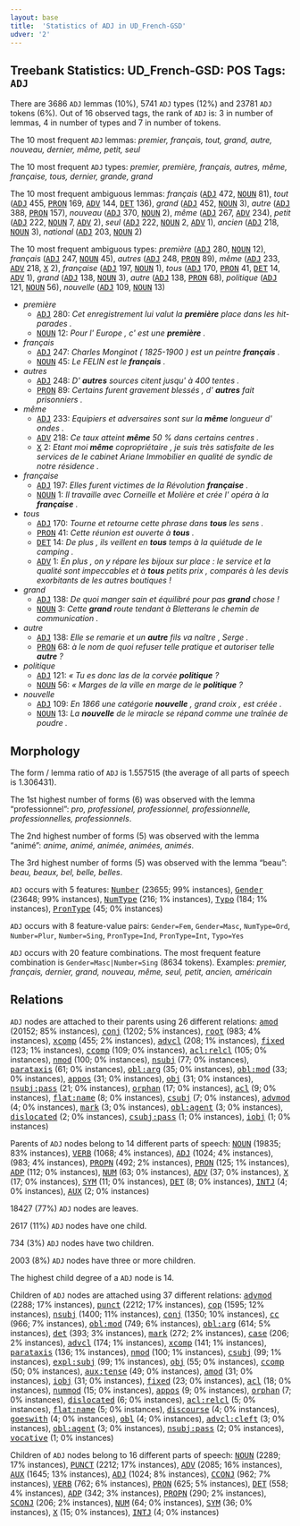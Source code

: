 ```yaml
---
layout: base
title:  'Statistics of ADJ in UD_French-GSD'
udver: '2'
---
```


## Treebank Statistics: UD_French-GSD: POS Tags: `ADJ`

There are 3686 `ADJ` lemmas (10%), 5741 `ADJ` types (12%) and 23781 `ADJ` tokens (6%).
Out of 16 observed tags, the rank of `ADJ` is: 3 in number of lemmas, 4 in number of types and 7 in number of tokens.

The 10 most frequent `ADJ` lemmas: <em>premier, français, tout, grand, autre, nouveau, dernier, même, petit, seul</em>

The 10 most frequent `ADJ` types:  <em>premier, première, français, autres, même, française, tous, dernier, grande, grand</em>

The 10 most frequent ambiguous lemmas: <em>français</em> (<tt><a href="fr_gsd-pos-ADJ.html">ADJ</a></tt> 472, <tt><a href="fr_gsd-pos-NOUN.html">NOUN</a></tt> 81), <em>tout</em> (<tt><a href="fr_gsd-pos-ADJ.html">ADJ</a></tt> 455, <tt><a href="fr_gsd-pos-PRON.html">PRON</a></tt> 169, <tt><a href="fr_gsd-pos-ADV.html">ADV</a></tt> 144, <tt><a href="fr_gsd-pos-DET.html">DET</a></tt> 136), <em>grand</em> (<tt><a href="fr_gsd-pos-ADJ.html">ADJ</a></tt> 452, <tt><a href="fr_gsd-pos-NOUN.html">NOUN</a></tt> 3), <em>autre</em> (<tt><a href="fr_gsd-pos-ADJ.html">ADJ</a></tt> 388, <tt><a href="fr_gsd-pos-PRON.html">PRON</a></tt> 157), <em>nouveau</em> (<tt><a href="fr_gsd-pos-ADJ.html">ADJ</a></tt> 370, <tt><a href="fr_gsd-pos-NOUN.html">NOUN</a></tt> 2), <em>même</em> (<tt><a href="fr_gsd-pos-ADJ.html">ADJ</a></tt> 267, <tt><a href="fr_gsd-pos-ADV.html">ADV</a></tt> 234), <em>petit</em> (<tt><a href="fr_gsd-pos-ADJ.html">ADJ</a></tt> 222, <tt><a href="fr_gsd-pos-NOUN.html">NOUN</a></tt> 7, <tt><a href="fr_gsd-pos-ADV.html">ADV</a></tt> 2), <em>seul</em> (<tt><a href="fr_gsd-pos-ADJ.html">ADJ</a></tt> 222, <tt><a href="fr_gsd-pos-NOUN.html">NOUN</a></tt> 2, <tt><a href="fr_gsd-pos-ADV.html">ADV</a></tt> 1), <em>ancien</em> (<tt><a href="fr_gsd-pos-ADJ.html">ADJ</a></tt> 218, <tt><a href="fr_gsd-pos-NOUN.html">NOUN</a></tt> 3), <em>national</em> (<tt><a href="fr_gsd-pos-ADJ.html">ADJ</a></tt> 203, <tt><a href="fr_gsd-pos-NOUN.html">NOUN</a></tt> 2)

The 10 most frequent ambiguous types:  <em>première</em> (<tt><a href="fr_gsd-pos-ADJ.html">ADJ</a></tt> 280, <tt><a href="fr_gsd-pos-NOUN.html">NOUN</a></tt> 12), <em>français</em> (<tt><a href="fr_gsd-pos-ADJ.html">ADJ</a></tt> 247, <tt><a href="fr_gsd-pos-NOUN.html">NOUN</a></tt> 45), <em>autres</em> (<tt><a href="fr_gsd-pos-ADJ.html">ADJ</a></tt> 248, <tt><a href="fr_gsd-pos-PRON.html">PRON</a></tt> 89), <em>même</em> (<tt><a href="fr_gsd-pos-ADJ.html">ADJ</a></tt> 233, <tt><a href="fr_gsd-pos-ADV.html">ADV</a></tt> 218, <tt><a href="fr_gsd-pos-X.html">X</a></tt> 2), <em>française</em> (<tt><a href="fr_gsd-pos-ADJ.html">ADJ</a></tt> 197, <tt><a href="fr_gsd-pos-NOUN.html">NOUN</a></tt> 1), <em>tous</em> (<tt><a href="fr_gsd-pos-ADJ.html">ADJ</a></tt> 170, <tt><a href="fr_gsd-pos-PRON.html">PRON</a></tt> 41, <tt><a href="fr_gsd-pos-DET.html">DET</a></tt> 14, <tt><a href="fr_gsd-pos-ADV.html">ADV</a></tt> 1), <em>grand</em> (<tt><a href="fr_gsd-pos-ADJ.html">ADJ</a></tt> 138, <tt><a href="fr_gsd-pos-NOUN.html">NOUN</a></tt> 3), <em>autre</em> (<tt><a href="fr_gsd-pos-ADJ.html">ADJ</a></tt> 138, <tt><a href="fr_gsd-pos-PRON.html">PRON</a></tt> 68), <em>politique</em> (<tt><a href="fr_gsd-pos-ADJ.html">ADJ</a></tt> 121, <tt><a href="fr_gsd-pos-NOUN.html">NOUN</a></tt> 56), <em>nouvelle</em> (<tt><a href="fr_gsd-pos-ADJ.html">ADJ</a></tt> 109, <tt><a href="fr_gsd-pos-NOUN.html">NOUN</a></tt> 13)


* <em>première</em>
  * <tt><a href="fr_gsd-pos-ADJ.html">ADJ</a></tt> 280: <em>Cet enregistrement lui valut la <b>première</b> place dans les hit-parades .</em>
  * <tt><a href="fr_gsd-pos-NOUN.html">NOUN</a></tt> 12: <em>Pour l' Europe , c' est une <b>première</b> .</em>
* <em>français</em>
  * <tt><a href="fr_gsd-pos-ADJ.html">ADJ</a></tt> 247: <em>Charles Monginot ( 1825-1900 ) est un peintre <b>français</b> .</em>
  * <tt><a href="fr_gsd-pos-NOUN.html">NOUN</a></tt> 45: <em>Le FELIN est le <b>français</b> .</em>
* <em>autres</em>
  * <tt><a href="fr_gsd-pos-ADJ.html">ADJ</a></tt> 248: <em>D' <b>autres</b> sources citent jusqu' à 400 tentes .</em>
  * <tt><a href="fr_gsd-pos-PRON.html">PRON</a></tt> 89: <em>Certains furent gravement blessés , d' <b>autres</b> fait prisonniers .</em>
* <em>même</em>
  * <tt><a href="fr_gsd-pos-ADJ.html">ADJ</a></tt> 233: <em>Equipiers et adversaires sont sur la <b>même</b> longueur d' ondes .</em>
  * <tt><a href="fr_gsd-pos-ADV.html">ADV</a></tt> 218: <em>Ce taux atteint <b>même</b> 50 % dans certains centres .</em>
  * <tt><a href="fr_gsd-pos-X.html">X</a></tt> 2: <em>Etant moi <b>même</b> copropriétaire , je suis très satisfaite de les services de le cabinet Ariane Immobilier en qualité de syndic de notre résidence .</em>
* <em>française</em>
  * <tt><a href="fr_gsd-pos-ADJ.html">ADJ</a></tt> 197: <em>Elles furent victimes de la Révolution <b>française</b> .</em>
  * <tt><a href="fr_gsd-pos-NOUN.html">NOUN</a></tt> 1: <em>Il travaille avec Corneille et Molière et crée l' opéra à la <b>française</b> .</em>
* <em>tous</em>
  * <tt><a href="fr_gsd-pos-ADJ.html">ADJ</a></tt> 170: <em>Tourne et retourne cette phrase dans <b>tous</b> les sens .</em>
  * <tt><a href="fr_gsd-pos-PRON.html">PRON</a></tt> 41: <em>Cette réunion est ouverte à <b>tous</b> .</em>
  * <tt><a href="fr_gsd-pos-DET.html">DET</a></tt> 14: <em>De plus , ils veillent en <b>tous</b> temps à la quiétude de le camping .</em>
  * <tt><a href="fr_gsd-pos-ADV.html">ADV</a></tt> 1: <em>En plus , on y répare les bijoux sur place : le service et la qualité sont impeccables et à <b>tous</b> petits prix , comparés à les devis exorbitants de les autres boutiques !</em>
* <em>grand</em>
  * <tt><a href="fr_gsd-pos-ADJ.html">ADJ</a></tt> 138: <em>De quoi manger sain et équilibré pour pas <b>grand</b> chose !</em>
  * <tt><a href="fr_gsd-pos-NOUN.html">NOUN</a></tt> 3: <em>Cette <b>grand</b> route tendant à Bletterans le chemin de communication .</em>
* <em>autre</em>
  * <tt><a href="fr_gsd-pos-ADJ.html">ADJ</a></tt> 138: <em>Elle se remarie et un <b>autre</b> fils va naître , Serge .</em>
  * <tt><a href="fr_gsd-pos-PRON.html">PRON</a></tt> 68: <em>à le nom de quoi refuser telle pratique et autoriser telle <b>autre</b> ?</em>
* <em>politique</em>
  * <tt><a href="fr_gsd-pos-ADJ.html">ADJ</a></tt> 121: <em>« Tu es donc las de la corvée <b>politique</b> ?</em>
  * <tt><a href="fr_gsd-pos-NOUN.html">NOUN</a></tt> 56: <em>« Marges de la ville en marge de le <b>politique</b> ?</em>
* <em>nouvelle</em>
  * <tt><a href="fr_gsd-pos-ADJ.html">ADJ</a></tt> 109: <em>En 1866 une catégorie <b>nouvelle</b> , grand croix , est créée .</em>
  * <tt><a href="fr_gsd-pos-NOUN.html">NOUN</a></tt> 13: <em>La <b>nouvelle</b> de le miracle se répand comme une traînée de poudre .</em>

## Morphology

The form / lemma ratio of `ADJ` is 1.557515 (the average of all parts of speech is 1.306431).

The 1st highest number of forms (6) was observed with the lemma “professionnel”: <em>pro, professionel, professionnel, professionnelle, professionnelles, professionnels</em>.

The 2nd highest number of forms (5) was observed with the lemma “animé”: <em>anime, animé, animée, animées, animés</em>.

The 3rd highest number of forms (5) was observed with the lemma “beau”: <em>beau, beaux, bel, belle, belles</em>.

`ADJ` occurs with 5 features: <tt><a href="fr_gsd-feat-Number.html">Number</a></tt> (23655; 99% instances), <tt><a href="fr_gsd-feat-Gender.html">Gender</a></tt> (23648; 99% instances), <tt><a href="fr_gsd-feat-NumType.html">NumType</a></tt> (216; 1% instances), <tt><a href="fr_gsd-feat-Typo.html">Typo</a></tt> (184; 1% instances), <tt><a href="fr_gsd-feat-PronType.html">PronType</a></tt> (45; 0% instances)

`ADJ` occurs with 8 feature-value pairs: `Gender=Fem`, `Gender=Masc`, `NumType=Ord`, `Number=Plur`, `Number=Sing`, `PronType=Ind`, `PronType=Int`, `Typo=Yes`

`ADJ` occurs with 20 feature combinations.
The most frequent feature combination is `Gender=Masc|Number=Sing` (8634 tokens).
Examples: <em>premier, français, dernier, grand, nouveau, même, seul, petit, ancien, américain</em>


## Relations

`ADJ` nodes are attached to their parents using 26 different relations: <tt><a href="fr_gsd-dep-amod.html">amod</a></tt> (20152; 85% instances), <tt><a href="fr_gsd-dep-conj.html">conj</a></tt> (1202; 5% instances), <tt><a href="fr_gsd-dep-root.html">root</a></tt> (983; 4% instances), <tt><a href="fr_gsd-dep-xcomp.html">xcomp</a></tt> (455; 2% instances), <tt><a href="fr_gsd-dep-advcl.html">advcl</a></tt> (208; 1% instances), <tt><a href="fr_gsd-dep-fixed.html">fixed</a></tt> (123; 1% instances), <tt><a href="fr_gsd-dep-ccomp.html">ccomp</a></tt> (109; 0% instances), <tt><a href="fr_gsd-dep-acl-relcl.html">acl:relcl</a></tt> (105; 0% instances), <tt><a href="fr_gsd-dep-nmod.html">nmod</a></tt> (100; 0% instances), <tt><a href="fr_gsd-dep-nsubj.html">nsubj</a></tt> (77; 0% instances), <tt><a href="fr_gsd-dep-parataxis.html">parataxis</a></tt> (61; 0% instances), <tt><a href="fr_gsd-dep-obl-arg.html">obl:arg</a></tt> (35; 0% instances), <tt><a href="fr_gsd-dep-obl-mod.html">obl:mod</a></tt> (33; 0% instances), <tt><a href="fr_gsd-dep-appos.html">appos</a></tt> (31; 0% instances), <tt><a href="fr_gsd-dep-obj.html">obj</a></tt> (31; 0% instances), <tt><a href="fr_gsd-dep-nsubj-pass.html">nsubj:pass</a></tt> (21; 0% instances), <tt><a href="fr_gsd-dep-orphan.html">orphan</a></tt> (17; 0% instances), <tt><a href="fr_gsd-dep-acl.html">acl</a></tt> (9; 0% instances), <tt><a href="fr_gsd-dep-flat-name.html">flat:name</a></tt> (8; 0% instances), <tt><a href="fr_gsd-dep-csubj.html">csubj</a></tt> (7; 0% instances), <tt><a href="fr_gsd-dep-advmod.html">advmod</a></tt> (4; 0% instances), <tt><a href="fr_gsd-dep-mark.html">mark</a></tt> (3; 0% instances), <tt><a href="fr_gsd-dep-obl-agent.html">obl:agent</a></tt> (3; 0% instances), <tt><a href="fr_gsd-dep-dislocated.html">dislocated</a></tt> (2; 0% instances), <tt><a href="fr_gsd-dep-csubj-pass.html">csubj:pass</a></tt> (1; 0% instances), <tt><a href="fr_gsd-dep-iobj.html">iobj</a></tt> (1; 0% instances)

Parents of `ADJ` nodes belong to 14 different parts of speech: <tt><a href="fr_gsd-pos-NOUN.html">NOUN</a></tt> (19835; 83% instances), <tt><a href="fr_gsd-pos-VERB.html">VERB</a></tt> (1068; 4% instances), <tt><a href="fr_gsd-pos-ADJ.html">ADJ</a></tt> (1024; 4% instances),  (983; 4% instances), <tt><a href="fr_gsd-pos-PROPN.html">PROPN</a></tt> (492; 2% instances), <tt><a href="fr_gsd-pos-PRON.html">PRON</a></tt> (125; 1% instances), <tt><a href="fr_gsd-pos-ADP.html">ADP</a></tt> (112; 0% instances), <tt><a href="fr_gsd-pos-NUM.html">NUM</a></tt> (63; 0% instances), <tt><a href="fr_gsd-pos-ADV.html">ADV</a></tt> (37; 0% instances), <tt><a href="fr_gsd-pos-X.html">X</a></tt> (17; 0% instances), <tt><a href="fr_gsd-pos-SYM.html">SYM</a></tt> (11; 0% instances), <tt><a href="fr_gsd-pos-DET.html">DET</a></tt> (8; 0% instances), <tt><a href="fr_gsd-pos-INTJ.html">INTJ</a></tt> (4; 0% instances), <tt><a href="fr_gsd-pos-AUX.html">AUX</a></tt> (2; 0% instances)

18427 (77%) `ADJ` nodes are leaves.

2617 (11%) `ADJ` nodes have one child.

734 (3%) `ADJ` nodes have two children.

2003 (8%) `ADJ` nodes have three or more children.

The highest child degree of a `ADJ` node is 14.

Children of `ADJ` nodes are attached using 37 different relations: <tt><a href="fr_gsd-dep-advmod.html">advmod</a></tt> (2288; 17% instances), <tt><a href="fr_gsd-dep-punct.html">punct</a></tt> (2212; 17% instances), <tt><a href="fr_gsd-dep-cop.html">cop</a></tt> (1595; 12% instances), <tt><a href="fr_gsd-dep-nsubj.html">nsubj</a></tt> (1400; 11% instances), <tt><a href="fr_gsd-dep-conj.html">conj</a></tt> (1350; 10% instances), <tt><a href="fr_gsd-dep-cc.html">cc</a></tt> (966; 7% instances), <tt><a href="fr_gsd-dep-obl-mod.html">obl:mod</a></tt> (749; 6% instances), <tt><a href="fr_gsd-dep-obl-arg.html">obl:arg</a></tt> (614; 5% instances), <tt><a href="fr_gsd-dep-det.html">det</a></tt> (393; 3% instances), <tt><a href="fr_gsd-dep-mark.html">mark</a></tt> (272; 2% instances), <tt><a href="fr_gsd-dep-case.html">case</a></tt> (206; 2% instances), <tt><a href="fr_gsd-dep-advcl.html">advcl</a></tt> (174; 1% instances), <tt><a href="fr_gsd-dep-xcomp.html">xcomp</a></tt> (141; 1% instances), <tt><a href="fr_gsd-dep-parataxis.html">parataxis</a></tt> (136; 1% instances), <tt><a href="fr_gsd-dep-nmod.html">nmod</a></tt> (100; 1% instances), <tt><a href="fr_gsd-dep-csubj.html">csubj</a></tt> (99; 1% instances), <tt><a href="fr_gsd-dep-expl-subj.html">expl:subj</a></tt> (99; 1% instances), <tt><a href="fr_gsd-dep-obj.html">obj</a></tt> (55; 0% instances), <tt><a href="fr_gsd-dep-ccomp.html">ccomp</a></tt> (50; 0% instances), <tt><a href="fr_gsd-dep-aux-tense.html">aux:tense</a></tt> (49; 0% instances), <tt><a href="fr_gsd-dep-amod.html">amod</a></tt> (31; 0% instances), <tt><a href="fr_gsd-dep-iobj.html">iobj</a></tt> (31; 0% instances), <tt><a href="fr_gsd-dep-fixed.html">fixed</a></tt> (23; 0% instances), <tt><a href="fr_gsd-dep-acl.html">acl</a></tt> (18; 0% instances), <tt><a href="fr_gsd-dep-nummod.html">nummod</a></tt> (15; 0% instances), <tt><a href="fr_gsd-dep-appos.html">appos</a></tt> (9; 0% instances), <tt><a href="fr_gsd-dep-orphan.html">orphan</a></tt> (7; 0% instances), <tt><a href="fr_gsd-dep-dislocated.html">dislocated</a></tt> (6; 0% instances), <tt><a href="fr_gsd-dep-acl-relcl.html">acl:relcl</a></tt> (5; 0% instances), <tt><a href="fr_gsd-dep-flat-name.html">flat:name</a></tt> (5; 0% instances), <tt><a href="fr_gsd-dep-discourse.html">discourse</a></tt> (4; 0% instances), <tt><a href="fr_gsd-dep-goeswith.html">goeswith</a></tt> (4; 0% instances), <tt><a href="fr_gsd-dep-obl.html">obl</a></tt> (4; 0% instances), <tt><a href="fr_gsd-dep-advcl-cleft.html">advcl:cleft</a></tt> (3; 0% instances), <tt><a href="fr_gsd-dep-obl-agent.html">obl:agent</a></tt> (3; 0% instances), <tt><a href="fr_gsd-dep-nsubj-pass.html">nsubj:pass</a></tt> (2; 0% instances), <tt><a href="fr_gsd-dep-vocative.html">vocative</a></tt> (1; 0% instances)

Children of `ADJ` nodes belong to 16 different parts of speech: <tt><a href="fr_gsd-pos-NOUN.html">NOUN</a></tt> (2289; 17% instances), <tt><a href="fr_gsd-pos-PUNCT.html">PUNCT</a></tt> (2212; 17% instances), <tt><a href="fr_gsd-pos-ADV.html">ADV</a></tt> (2085; 16% instances), <tt><a href="fr_gsd-pos-AUX.html">AUX</a></tt> (1645; 13% instances), <tt><a href="fr_gsd-pos-ADJ.html">ADJ</a></tt> (1024; 8% instances), <tt><a href="fr_gsd-pos-CCONJ.html">CCONJ</a></tt> (962; 7% instances), <tt><a href="fr_gsd-pos-VERB.html">VERB</a></tt> (762; 6% instances), <tt><a href="fr_gsd-pos-PRON.html">PRON</a></tt> (625; 5% instances), <tt><a href="fr_gsd-pos-DET.html">DET</a></tt> (558; 4% instances), <tt><a href="fr_gsd-pos-ADP.html">ADP</a></tt> (342; 3% instances), <tt><a href="fr_gsd-pos-PROPN.html">PROPN</a></tt> (290; 2% instances), <tt><a href="fr_gsd-pos-SCONJ.html">SCONJ</a></tt> (206; 2% instances), <tt><a href="fr_gsd-pos-NUM.html">NUM</a></tt> (64; 0% instances), <tt><a href="fr_gsd-pos-SYM.html">SYM</a></tt> (36; 0% instances), <tt><a href="fr_gsd-pos-X.html">X</a></tt> (15; 0% instances), <tt><a href="fr_gsd-pos-INTJ.html">INTJ</a></tt> (4; 0% instances)

